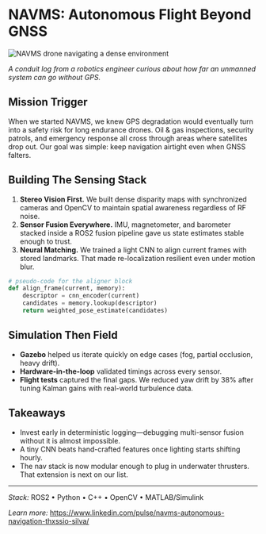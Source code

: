 # NAVMS: Autonomous Flight Beyond GNSS

![NAVMS drone navigating a dense environment](../Assets/Projects/navms.PNG)

_A conduit log from a robotics engineer curious about how far an unmanned system can go without GPS._

## Mission Trigger

When we started NAVMS, we knew GPS degradation would eventually turn into a safety risk for long endurance drones. Oil & gas inspections, security patrols, and emergency response all cross through areas where satellites drop out. Our goal was simple: keep navigation airtight even when GNSS falters.

## Building The Sensing Stack

1. **Stereo Vision First.** We built dense disparity maps with synchronized cameras and OpenCV to maintain spatial awareness regardless of RF noise.
2. **Sensor Fusion Everywhere.** IMU, magnetometer, and barometer stacked inside a ROS2 fusion pipeline gave us state estimates stable enough to trust.
3. **Neural Matching.** We trained a light CNN to align current frames with stored landmarks. That made re-localization resilient even under motion blur.

```python
# pseudo-code for the aligner block
def align_frame(current, memory):
    descriptor = cnn_encoder(current)
    candidates = memory.lookup(descriptor)
    return weighted_pose_estimate(candidates)
```

## Simulation Then Field

- **Gazebo** helped us iterate quickly on edge cases (fog, partial occlusion, heavy drift).
- **Hardware-in-the-loop** validated timings across every sensor.
- **Flight tests** captured the final gaps. We reduced yaw drift by 38% after tuning Kalman gains with real-world turbulence data.

## Takeaways

- Invest early in deterministic logging—debugging multi-sensor fusion without it is almost impossible.
- A tiny CNN beats hand-crafted features once lighting starts shifting hourly.
- The nav stack is now modular enough to plug in underwater thrusters. That extension is next on our list.

---

_Stack:_ ROS2 • Python • C++ • OpenCV • MATLAB/Simulink

_Learn more:_ https://www.linkedin.com/pulse/navms-autonomous-navigation-thxssio-silva/
